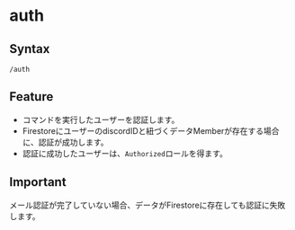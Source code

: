 # auth
## Syntax
```
/auth
```

## Feature
- コマンドを実行したユーザーを認証します。
- FirestoreにユーザーのdiscordIDと紐づくデータMemberが存在する場合に、認証が成功します。
- 認証に成功したユーザーは、`Authorized`ロールを得ます。

## Important
メール認証が完了していない場合、データがFirestoreに存在しても認証に失敗します。

